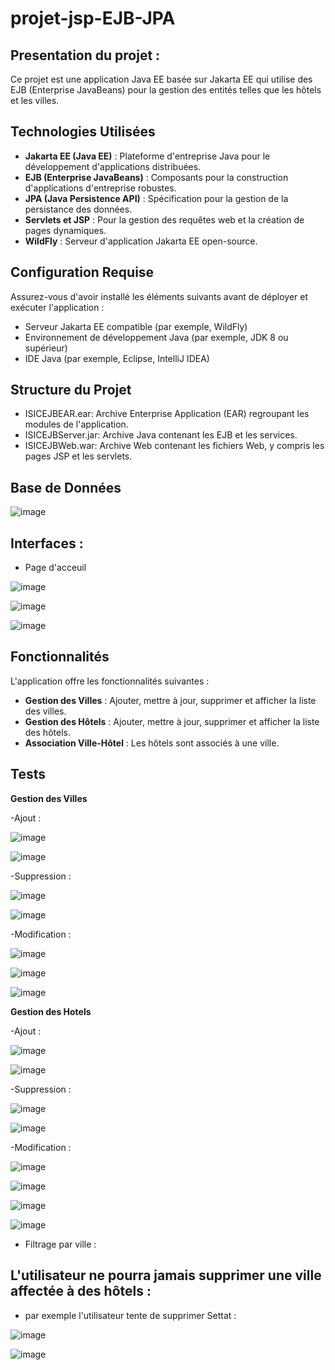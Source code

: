 # projet-jsp-EJB-JPA

## Presentation du projet :

Ce projet est une application Java EE basée sur Jakarta EE qui utilise des EJB (Enterprise JavaBeans) pour la gestion des entités telles que les hôtels et les villes.

## Technologies Utilisées

- **Jakarta EE (Java EE)** : Plateforme d'entreprise Java pour le développement d'applications distribuées.
- **EJB (Enterprise JavaBeans)** : Composants pour la construction d'applications d'entreprise robustes.
- **JPA (Java Persistence API)** : Spécification pour la gestion de la persistance des données.
- **Servlets et JSP** : Pour la gestion des requêtes web et la création de pages dynamiques.
- **WildFly** : Serveur d'application Jakarta EE open-source.

## Configuration Requise

Assurez-vous d'avoir installé les éléments suivants avant de déployer et exécuter l'application :

- Serveur Jakarta EE compatible (par exemple, WildFly)
- Environnement de développement Java (par exemple, JDK 8 ou supérieur)
- IDE Java (par exemple, Eclipse, IntelliJ IDEA)

## Structure du Projet
- ISICEJBEAR.ear: Archive Enterprise Application (EAR) regroupant les modules de l'application.
- ISICEJBServer.jar: Archive Java contenant les EJB et les services.
- ISICEJBWeb.war: Archive Web contenant les fichiers Web, y compris les pages JSP et les servlets.
  
## Base de Données

![image](https://github.com/ghita-baghdad/projet-jsp-EJB-JPA/assets/147449053/f610b895-413f-4051-9ab3-55b825f729b9)

## Interfaces :

- Page d'acceuil

![image](https://github.com/ghita-baghdad/projet-jsp-EJB-JPA/assets/147449053/ac061bed-ff06-4484-b26b-9f43b20002b6)

![image](https://github.com/ghita-baghdad/projet-jsp-EJB-JPA/assets/147449053/a352e6c5-332c-4ff1-9275-22cb7789f603)

![image](https://github.com/ghita-baghdad/projet-jsp-EJB-JPA/assets/147449053/9fb30147-39ed-49b0-8f62-114422a8875b)


## Fonctionnalités

L'application offre les fonctionnalités suivantes :

- **Gestion des Villes** : Ajouter, mettre à jour, supprimer et afficher la liste des villes.
- **Gestion des Hôtels** : Ajouter, mettre à jour, supprimer et afficher la liste des hôtels.
- **Association Ville-Hôtel** : Les hôtels sont associés à une ville.

## Tests

**Gestion des Villes**

-Ajout :

![image](https://github.com/ghita-baghdad/projet-jsp-EJB-JPA/assets/147449053/b6f74989-d011-40f7-b636-6e312986ad94)

![image](https://github.com/ghita-baghdad/projet-jsp-EJB-JPA/assets/147449053/6d2ac8ac-4834-43cc-9d92-eb573a75a499)


-Suppression :

![image](https://github.com/ghita-baghdad/projet-jsp-EJB-JPA/assets/147449053/c03e709d-ff0e-4fd8-afbc-e292dc2931d1)

![image](https://github.com/ghita-baghdad/projet-jsp-EJB-JPA/assets/147449053/4675a4df-1f66-468f-a002-98cc2f8d2b6b)

-Modification :

![image](https://github.com/ghita-baghdad/projet-jsp-EJB-JPA/assets/147449053/f2ffa023-c5ed-43c6-83b4-0f2bc6786bca)

![image](https://github.com/ghita-baghdad/projet-jsp-EJB-JPA/assets/147449053/a31c31cb-1661-4abd-ba93-c5220373843e)

![image](https://github.com/ghita-baghdad/projet-jsp-EJB-JPA/assets/147449053/f04a1003-2c06-4528-984c-870ad9bc6cca)


**Gestion des Hotels**

-Ajout :

![image](https://github.com/ghita-baghdad/projet-jsp-EJB-JPA/assets/147449053/54e92ec6-9bfa-4d25-9bc2-151ef2ed637c)

![image](https://github.com/ghita-baghdad/projet-jsp-EJB-JPA/assets/147449053/4c0068a6-feb7-4650-b36e-25a12f8477f8)

-Suppression :

![image](https://github.com/ghita-baghdad/projet-jsp-EJB-JPA/assets/147449053/898d680c-3c8e-4085-8385-d16ed144a043)

![image](https://github.com/ghita-baghdad/projet-jsp-EJB-JPA/assets/147449053/04e48241-4a30-4d56-904a-53eeecf22116)

-Modification :

![image](https://github.com/ghita-baghdad/projet-jsp-EJB-JPA/assets/147449053/59faa5a7-dd22-4fce-87e1-fa76a9be1850)

![image](https://github.com/ghita-baghdad/projet-jsp-EJB-JPA/assets/147449053/7467a320-2334-47c3-a537-981b8677e5f4)

![image](https://github.com/ghita-baghdad/projet-jsp-EJB-JPA/assets/147449053/6ee73ba1-84a2-4fb9-a3dc-ecfda6e53e5e)

![image](https://github.com/ghita-baghdad/projet-jsp-EJB-JPA/assets/147449053/e56eab36-07f8-46cd-9cc0-dbd7c333c910)

- Filtrage par ville :





## L'utilisateur ne pourra jamais supprimer une ville affectée à des hôtels :

- par exemple l'utilisateur tente de supprimer Settat :

![image](https://github.com/ghita-baghdad/projet-jsp-EJB-JPA/assets/147449053/5e81f248-64d2-4682-b60b-4df1462af9d2)

![image](https://github.com/ghita-baghdad/projet-jsp-EJB-JPA/assets/147449053/17363609-e8ce-45f9-ade1-1940d6bd8052)








